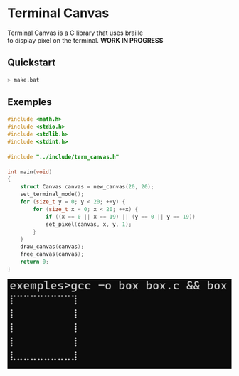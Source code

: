 # Terminal Canvas
Terminal Canvas is a C library that uses braille  
to display pixel on the terminal. **WORK IN PROGRESS**
## Quickstart
```bash
> make.bat
```
## Exemples
```c
#include <math.h>
#include <stdio.h>
#include <stdlib.h>
#include <stdint.h>

#include "../include/term_canvas.h"

int main(void)
{
	struct Canvas canvas = new_canvas(20, 20);
	set_terminal_mode();
	for (size_t y = 0; y < 20; ++y) {
		for (size_t x = 0; x < 20; ++x) {
			if ((x == 0 || x == 19) || (y == 0 || y == 19))
			set_pixel(canvas, x, y, 1);
		}
	}
	draw_canvas(canvas);
	free_canvas(canvas);
	return 0;
}
```
![box exemple](images/box_exemple.png)